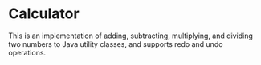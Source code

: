# Calculator
This is an implementation of adding, subtracting, multiplying, and dividing two numbers to Java utility classes, and supports redo and undo operations.
